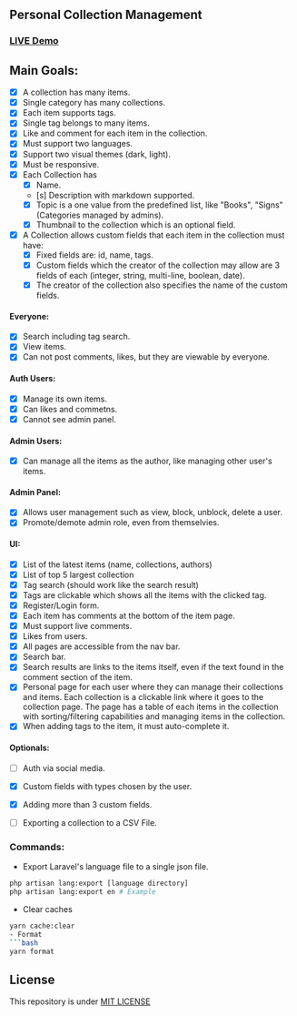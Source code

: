 ## Personal Collection Management

### [LIVE Demo](https://a20-collection-management.herokuapp.com)


## Main Goals:
- [x] A collection has many items.
- [x] Single category has many collections.
- [x] Each item supports tags.
- [x] Single tag belongs to many items.
- [x] Like and comment for each item in the collection.
- [x] Must support two languages.
- [x] Support two visual themes (dark, light).
- [x] Must be responsive.
- [x] Each Collection has
	- [x] Name.
	- [s] Description with markdown supported.
	- [x] Topic is a one value from the predefined list, like "Books", "Signs" (Categories managed by admins).
	- [x] Thumbnail to the collection which is an optional field.
- [x] A Collection allows custom fields that each item in the collection must have:
	- [x] Fixed fields are: id, name, tags.
	- [x] Custom fields which the creator of the collection may allow are 3 fields of each (integer, string, multi-line, boolean, date).
	- [x] The creator of the collection also specifies the name of the custom fields.

#### Everyone:
- [x] Search including tag search.
- [x] View items.
- [x] Can not post comments, likes, but they are viewable by everyone.

#### Auth Users:
- [x] Manage its own items.
- [x] Can likes and commetns.
- [x] Cannot see admin panel.

#### Admin Users:
- [x] Can manage all the items as the author, like managing other user's items.

#### Admin Panel:
- [x] Allows user management such as view, block, unblock, delete a user.
- [x] Promote/demote admin role, even from themselvies.

#### UI:
- [x] List of the latest items (name, collections, authors)
- [x] List of top 5 largest collection
- [x] Tag search (should work like the search result)
- [x] Tags are clickable which shows all the items with the clicked tag.
- [x] Register/Login form.
- [x] Each item has comments at the bottom of the item page.
- [x] Must support live comments.
- [x] Likes from users.
- [x] All pages are accessible from the nav bar.
- [x] Search bar.
- [x] Search results are links to the items itself, even if the text found in the comment section of the item.
- [x] Personal page for each user where they can manage their collections and items. Each collection is a clickable link where it goes to the collection page. The page has a table of each items in the collection with sorting/filtering capabilities and managing items in the collection.
- [x] When adding tags to the item, it must auto-complete it.			

#### Optionals:
- [ ] Auth via social media.
- [x] Custom fields with types chosen by the user.
- [x] Adding more than 3 custom fields.
- [ ] Exporting a collection to a CSV File.


### Commands:
- Export Laravel's language file to a single json file.
```bash
php artisan lang:export [language directory]
php artisan lang:export en # Example
```
- Clear caches
```bash
yarn cache:clear
- Format
```bash
yarn format
```



## License

This repository is under [MIT LICENSE](LICENSE)
